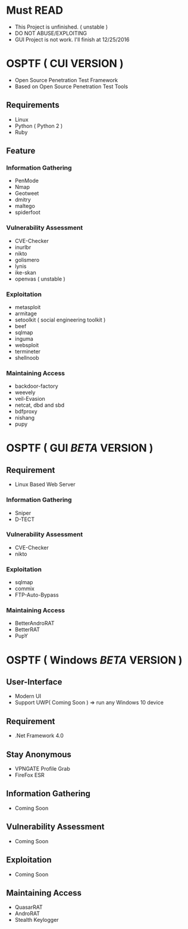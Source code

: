 # Must READ
- This Project is unfinished. ( unstable )
- DO NOT ABUSE/EXPLOITING
- GUI Project is not work. I'll finish at 12/25/2016

# OSPTF ( CUI VERSION )
- Open Source Penetration Test Framework
- Based on Open Source Penetration Test Tools

## Requirements
- Linux
- Python ( Python 2 )
- Ruby

## Feature

### Information Gathering
- PenMode
- Nmap
- Geotweet
- dmitry
- maltego
- spiderfoot

### Vulnerability Assessment
- CVE-Checker
- inurlbr
- nikto
- golismero
- lynis
- ike-skan
- openvas ( unstable )

### Exploitation
- metasploit
- armitage
- setoolkit ( social engineering toolkit )
- beef
- sqlmap
- inguma
- websploit
- termineter
- shellnoob

### Maintaining Access
- backdoor-factory
- weevely
- veil-Evasion
- netcat, dbd and sbd
- bdfproxy
- nishang
- pupy

# OSPTF ( GUI *BETA* VERSION )

## Requirement
- Linux Based Web Server

### Information Gathering
- Sniper
- D-TECT

### Vulnerability Assessment
- CVE-Checker
- nikto

### Exploitation
- sqlmap
- commix
- FTP-Auto-Bypass

### Maintaining Access
- BetterAndroRAT
- BetterRAT
- PupY

# OSPTF ( Windows *BETA* VERSION )

## User-Interface
- Modern UI
- Support UWP( Coming Soon ) => run any Windows 10 device

## Requirement
- .Net Framework 4.0

## Stay Anonymous
- VPNGATE Profile Grab
- FireFox ESR

## Information Gathering
- Coming Soon 

## Vulnerability Assessment
- Coming Soon

## Exploitation
- Coming Soon

## Maintaining Access
- QuasarRAT
- AndroRAT
- Stealth Keylogger
